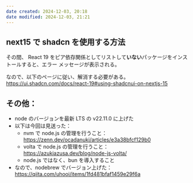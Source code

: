 ```yaml
---
date created: 2024-12-03, 20:18
date modified: 2024-12-03, 21:21
---
```


## next15 で shadcn を使用する方法

その間、 React 19 をピア依存関係としてリストして**いない**パッケージをインストールすると、エラー メッセージが表示される。

なので、以下のページに従い、解消する必要がある。
https://ui.shadcn.com/docs/react-19#using-shadcnui-on-nextjs-15

## その他：

- node のバージョンを最新 LTS の v22.11.0 に上げた
- 以下は今回は見送った：
  - nvm で node.js の管理を行うこと：https://zenn.dev/ocadanuki/articles/e3a38bfcf129b0
  - volta で node.js の管理を行うこと：https://azukiazusa.dev/blog/node-js-volta/
  - node.js ではなく、bun を導入すること
- なので、nodebrew でバージョン上げた：https://qiita.com/uhooi/items/1fd481bfaf1459e29f6a
